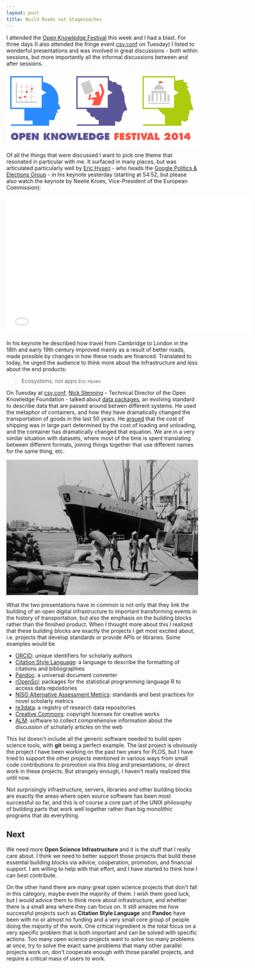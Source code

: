 ```yaml
---
layout: post
title: Build Roads not Stagecoaches
---
```


I attended the [Open Knowledge Festival](http://2014.okfestival.org/) this week and I had a blast. For three days (I also attended the fringe event [csv,conf](http://csvconf.com/) on Tuesday) I listed to wonderful presentations and was involved in great discussions - both within sessions, but more importantly all the informal discussions between and after sessions.<!--more-->

![](/images/okfest-2014-logo.png)

Of all the things that were discussed I want to pick one theme that resonated in particular with me. It surfaced in many places, but was articulated particularly well by [Eric Hysen](https://twitter.com/erichysen) - who heads the [Google Politics & Elections Group](http://www.google.com/elections/ed/us) - in his keynote yesterday (starting at 54:52, but please also watch the keynote by Neelie Kroes, Vice-President of the European Commission):

<iframe width="640" height="360" src="//www.youtube.com/embed/0UNRZEsLxKc" frameborder="0" allowfullscreen></iframe>

In his keynote he described how travel from Cambridge to London in the 18th and early 19th century improved mainly as a result of better roads, made possible by changes in how these roads are financed. Translated to today, he urged the audience to think more about the infrastructure and less about the end products:

> Ecosystems, not apps
<small>Eric Hysen</small>

On Tuesday at [csv,conf](http://csvconf.com/#nickstenning), [Nick Stenning](https://twitter.com/nickstenning) - Technical Director of the Open Knowledge Foundation - talked about [data packages](http://dataprotocols.org/data-packages/), an evolving standard to describe data that are passed around betwen different systems. He used the metaphor of containers, and how they have dramatically changed the transportation of goods in the last 50 years. He [argued](https://github.com/nickstenning/put-it-in-a-box) that the cost of shipping was in large part determined by the cost of loading and unloading, and the container has dramatically changed that equation. We are in a very similar situation with datasets, where most of the time is spent translating between different formats, joining things together that use different names for the same thing, etc.

![[Wikmedia Commons](https://commons.wikimedia.org/wiki/File:Hafenarbeiter_bei_der_Verladung_von_Sackgut_-_MS_Rothenstein_NDL,_Port_Sudan_1960.png) image used in [Nick Stelling's presentation](https://github.com/nickstenning/put-it-in-a-box)](/images/break-bulk-sacks.png)

What the two presentations have in common is not only that they link the building of an open digital infrastructure to important transforming events in the history of transportation, but also the emphasis on the building blocks rather than the finished product. When I thought more about this I realized that these building blocks are exactly the projects I get most excited about, i.e. projects that develop standards or provide APIs or libraries. Some examples would be

* [ORCID](http://orcid.org): unique identifiers for scholarly authors
* [Citation Style Language](http://citationstyles.org/): a language to describe the formatting of citations and bibliographies
* [Pandoc](https://github.com/jgm/pandoc): a universal document converter
* [rOpenSci](http://ropensci.org/): packages for the statistical programming language R to access data repositories
* [NISO Alternative Assessment Metrics](http://www.niso.org/topics/tl/altmetrics_initiative/): standards and best practices for novel scholarly metrics
* [re3data](http://www.re3data.org/): a registry of research data repositories
* [Creative Commons](http://creativecommons.org/): copyright licenses for creative works
* [ALM](https://github.com/articlemetrics/alm): software to collect comprehensive information about the discussion of scholarly articles on the web

This list doesn't include all the generic software needed to build open science tools, with **git** being a perfect example. The last project is obviously the project I have been working on the past two years for PLOS, but I have tried to support the other projects mentioned in various ways from small code contributions to promotion via this blog and presentations, or direct work in these projects. But strangely enough, I haven't really realized this until now.

Not surprisingly infrastructure, servers, libraries and other building blocks are exactly the areas where open source software has been most successful so far, and this is of course a core part of the UNIX philosophy of building parts that work well together rather than big monolithic programs that do everything.

## Next

We need more **Open Science Infrastructure** and it is the stuff that I really care about. I think we need to better support those projects that build these essential building blocks via advice, cooperation, promotion, and financial support. I am willing to help with that effort, and I have started to think how I can best contribute.

On the other hand there are many great open science projects that don't fall in this category, maybe even the majority of them. I wish them good luck, but I would advice them to think more about infrastructure, and whether there is a small area where they can focus on. It still amazes me how successful projects such as **Citation Style Language** and **Pandoc** have been with no or almost no funding and a very small core group of people doing the majority of the work. One critical ingredient is the total focus on a very specific problem that is both important and can be solved with specific actions. Too many open science projects want to solve too many problems at once, try to solve the exact same problems that many other parallel projects work on, don't cooperate enough with those parallel projects, and require a critical mass of users to work.
